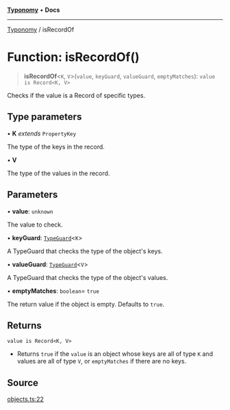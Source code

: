 [**Typonomy**](../README.md) • **Docs**

***

[Typonomy](../globals.md) / isRecordOf

# Function: isRecordOf()

> **isRecordOf**\<`K`, `V`\>(`value`, `keyGuard`, `valueGuard`, `emptyMatches`): `value is Record<K, V>`

Checks if the value is a Record of specific types.

## Type parameters

• **K** *extends* `PropertyKey`

The type of the keys in the record.

• **V**

The type of the values in the record.

## Parameters

• **value**: `unknown`

The value to check.

• **keyGuard**: [`TypeGuard`](../type-aliases/TypeGuard.md)\<`K`\>

A TypeGuard that checks the type of the object's keys.

• **valueGuard**: [`TypeGuard`](../type-aliases/TypeGuard.md)\<`V`\>

A TypeGuard that checks the type of the object's values.

• **emptyMatches**: `boolean`= `true`

The return value if the object is empty. Defaults to `true`.

## Returns

`value is Record<K, V>`

- Returns `true` if the `value` is an object whose keys are all of type `K`
 and values are all of type `V`, or `emptyMatches` if there are no keys.

## Source

[objects.ts:22](https://github.com/softcraft-development/typonomy/blob/a62fc03e32b184f07c3799ae239136e6b1077839/src/objects.ts#L22)
